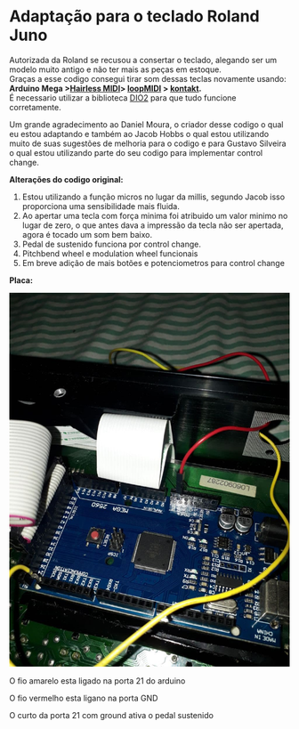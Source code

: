 # Adaptação para o teclado Roland Juno
Autorizada da Roland se recusou a consertar o teclado, alegando ser um modelo muito antigo e não ter mais as peças em estoque.  
Graças a esse codigo consegui tirar som dessas teclas novamente usando:  
**Arduino Mega >[Hairless MIDI](https://projectgus.github.io/hairless-midiserial/)> [loopMIDI](https://www.tobias-erichsen.de/software/loopmidi.html) > [kontakt](https://www.native-instruments.com/en/products/komplete/samplers/kontakt-6/).**  
É necessario utilizar a biblioteca [DIO2](https://github.com/FryDay/DIO2) para que tudo funcione corretamente.</p>
</p>
Um grande agradecimento ao Daniel Moura, o criador desse codigo o qual eu estou adaptando e também ao Jacob Hobbs o qual estou utilizando muito de suas sugestões de melhoria para o codigo e para Gustavo Silveira o qual estou utilizando parte do seu codigo para implementar control change.</p>

**Alterações do codigo original:**
1. Estou utilizando a função micros no lugar da millis, segundo Jacob isso proporciona uma sensibilidade mais fluida.
2. Ao apertar uma tecla com força minima foi atribuido um valor minimo no lugar de zero, o que antes dava a impressão da tecla não ser apertada, agora é tocado um som bem baixo.
3. Pedal de sustenido funciona por control change.
4. Pitchbend wheel e modulation wheel funcionais
5. Em breve adição de mais botões e potenciometros para control change</p>
 
**Placa:**</p>
![arduino](https://raw.githubusercontent.com/andersonbruno02/keyboardscanner/master/Arduino%20Mega.jpg)
<p>O fio amarelo esta ligado na porta 21 do arduino
<p>O fio vermelho esta ligano na porta GND
<p>O curto da porta 21 com ground ativa o pedal sustenido
